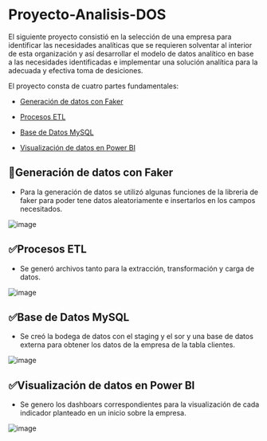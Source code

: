 # Proyecto-Analisis-DOS
El siguiente proyecto consistió en la selección de una empresa para identificar las necesidades analíticas que se requieren solventar al interior de esta
organización y así desarrollar el modelo de datos analítico en base a las necesidades identificadas e implementar una solución analítica para la adecuada y efectiva 
toma de desiciones.

El proyecto consta de cuatro partes fundamentales:

* [Generación de datos con Faker](#)

* [Procesos ETL](#)

* [Base de Datos MySQL](#)

* [Visualización de datos en Power BI](#)

## :hammer:Generación de datos con Faker

- Para la generación de datos se utilizó algunas funciones de la libreria de faker para poder tene datos aleatoriamente e insertarlos en los campos necesitados. 

![image](https://user-images.githubusercontent.com/62667937/213579355-2c5ea73b-f188-4aed-b2a2-0edd44bcfb70.png)



## :white_check_mark:Procesos ETL

- Se generó archivos tanto para la extracción, transformación y carga de datos.

![image](https://user-images.githubusercontent.com/62667937/213579535-89f6225c-e046-4738-a30c-975b492a1738.png)



## :white_check_mark:Base de Datos MySQL

- Se creó la bodega de datos con el staging y el sor y una base de datos externa para obtener los datos de la empresa de la tabla clientes. 


![image](https://user-images.githubusercontent.com/62667937/213582365-872c167a-1651-48f2-b92c-bd69b02211a1.png)


## :white_check_mark:Visualización de datos en Power BI

- Se genero los dashboars correspondientes para la visualización de cada indicador planteado en un inicio sobre la empresa.


![image](https://user-images.githubusercontent.com/62667937/213582783-70c98d5c-e057-4f8e-af8a-03d6c12abdbe.png)



